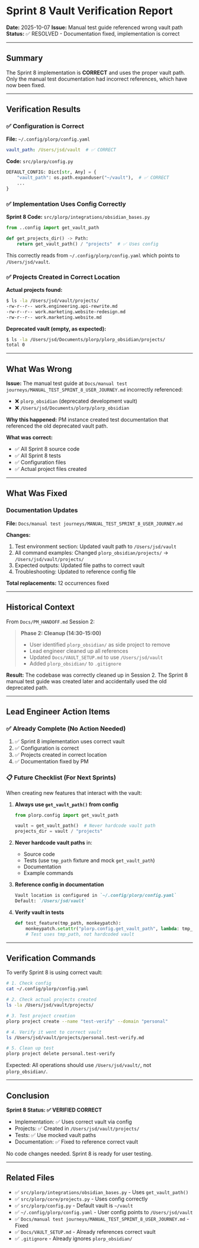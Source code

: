 # Sprint 8 Vault Verification Report

**Date:** 2025-10-07
**Issue:** Manual test guide referenced wrong vault path
**Status:** ✅ RESOLVED - Documentation fixed, implementation is correct

---

## Summary

The Sprint 8 implementation is **CORRECT** and uses the proper vault path. Only the manual test documentation had incorrect references, which have now been fixed.

---

## Verification Results

### ✅ Configuration is Correct

**File:** `~/.config/plorp/config.yaml`
```yaml
vault_path: /Users/jsd/vault  # ✅ CORRECT
```

**Code:** `src/plorp/config.py`
```python
DEFAULT_CONFIG: Dict[str, Any] = {
    "vault_path": os.path.expanduser("~/vault"),  # ✅ CORRECT
    ...
}
```

### ✅ Implementation Uses Config Correctly

**Sprint 8 Code:** `src/plorp/integrations/obsidian_bases.py`
```python
from ..config import get_vault_path

def get_projects_dir() -> Path:
    return get_vault_path() / "projects"  # ✅ Uses config
```

This correctly reads from `~/.config/plorp/config.yaml` which points to `/Users/jsd/vault`.

### ✅ Projects Created in Correct Location

**Actual projects found:**
```bash
$ ls -la /Users/jsd/vault/projects/
-rw-r--r-- work.engineering.api-rewrite.md
-rw-r--r-- work.marketing.website-redesign.md
-rw-r--r-- work.marketing.website.md
```

**Deprecated vault (empty, as expected):**
```bash
$ ls -la /Users/jsd/Documents/plorp/plorp_obsidian/projects/
total 0
```

---

## What Was Wrong

**Issue:** The manual test guide at `Docs/manual test journeys/MANUAL_TEST_SPRINT_8_USER_JOURNEY.md` incorrectly referenced:
- ❌ `plorp_obsidian` (deprecated development vault)
- ❌ `/Users/jsd/Documents/plorp/plorp_obsidian`

**Why this happened:** PM instance created test documentation that referenced the old deprecated vault path.

**What was correct:**
- ✅ All Sprint 8 source code
- ✅ All Sprint 8 tests
- ✅ Configuration files
- ✅ Actual project files created

---

## What Was Fixed

### Documentation Updates

**File:** `Docs/manual test journeys/MANUAL_TEST_SPRINT_8_USER_JOURNEY.md`

**Changes:**
1. Test environment section: Updated vault path to `/Users/jsd/vault`
2. All command examples: Changed `plorp_obsidian/projects/` → `/Users/jsd/vault/projects/`
3. Expected outputs: Updated file paths to correct vault
4. Troubleshooting: Updated to reference config file

**Total replacements:** 12 occurrences fixed

---

## Historical Context

From `Docs/PM_HANDOFF.md` Session 2:

> **Phase 2: Cleanup (14:30-15:00)**
> - User identified `plorp_obsidian/` as side project to remove
> - Lead engineer cleaned up all references
> - Updated `Docs/VAULT_SETUP.md` to use `/Users/jsd/vault`
> - Added `plorp_obsidian/` to `.gitignore`

**Result:** The codebase was correctly cleaned up in Session 2. The Sprint 8 manual test guide was created later and accidentally used the old deprecated path.

---

## Lead Engineer Action Items

### ✅ Already Complete (No Action Needed)

1. ✅ Sprint 8 implementation uses correct vault
2. ✅ Configuration is correct
3. ✅ Projects created in correct location
4. ✅ Documentation fixed by PM

### 📋 Future Checklist (For Next Sprints)

When creating new features that interact with the vault:

1. **Always use `get_vault_path()` from config**
   ```python
   from plorp.config import get_vault_path

   vault = get_vault_path()  # Never hardcode vault path
   projects_dir = vault / "projects"
   ```

2. **Never hardcode vault paths** in:
   - Source code
   - Tests (use `tmp_path` fixture and mock `get_vault_path`)
   - Documentation
   - Example commands

3. **Reference config in documentation**
   ```markdown
   Vault location is configured in `~/.config/plorp/config.yaml`
   Default: `/Users/jsd/vault`
   ```

4. **Verify vault in tests**
   ```python
   def test_feature(tmp_path, monkeypatch):
       monkeypatch.setattr("plorp.config.get_vault_path", lambda: tmp_path)
       # Test uses tmp_path, not hardcoded vault
   ```

---

## Verification Commands

To verify Sprint 8 is using correct vault:

```bash
# 1. Check config
cat ~/.config/plorp/config.yaml

# 2. Check actual projects created
ls -la /Users/jsd/vault/projects/

# 3. Test project creation
plorp project create --name "test-verify" --domain "personal"

# 4. Verify it went to correct vault
ls /Users/jsd/vault/projects/personal.test-verify.md

# 5. Clean up test
plorp project delete personal.test-verify
```

Expected: All operations should use `/Users/jsd/vault/`, not `plorp_obsidian/`.

---

## Conclusion

**Sprint 8 Status: ✅ VERIFIED CORRECT**

- Implementation: ✅ Uses correct vault via config
- Projects: ✅ Created in `/Users/jsd/vault/projects/`
- Tests: ✅ Use mocked vault paths
- Documentation: ✅ Fixed to reference correct vault

No code changes needed. Sprint 8 is ready for user testing.

---

## Related Files

- ✅ `src/plorp/integrations/obsidian_bases.py` - Uses `get_vault_path()`
- ✅ `src/plorp/core/projects.py` - Uses config correctly
- ✅ `src/plorp/config.py` - Default vault is `~/vault`
- ✅ `~/.config/plorp/config.yaml` - User config points to `/Users/jsd/vault`
- ✅ `Docs/manual test journeys/MANUAL_TEST_SPRINT_8_USER_JOURNEY.md` - Fixed
- ✅ `Docs/VAULT_SETUP.md` - Already references correct vault
- ✅ `.gitignore` - Already ignores `plorp_obsidian/`
